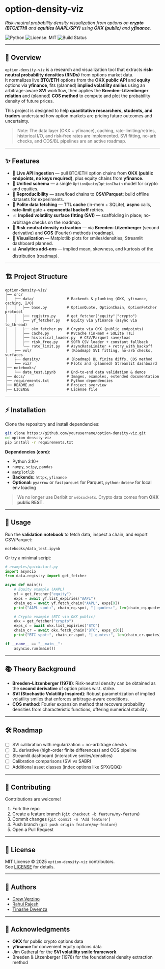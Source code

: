 # option-density-viz

_Risk-neutral probability density visualization from options on **crypto (BTC/ETH)** and **equities (AAPL/SPY)** using **OKX (public)** and **yfinance**._

![Python](https://img.shields.io/badge/python-3.10+-blue.svg)
![License: MIT](https://img.shields.io/badge/License-MIT-yellow.svg)
![Build Status](https://img.shields.io/badge/build-passing-brightgreen.svg)

---

## 📌 Overview

`option-density-viz` is a research and visualization tool that extracts **risk-neutral probability densities (RNDs)** from options market data.  
It normalizes live **BTC/ETH** options from the **OKX public API** and **equity** options via **yfinance**, fits (planned) **implied volatility smiles** using an arbitrage-aware **SVI** workflow, then applies the **Breeden–Litzenberger relation** and (planned) **COS method** to compute and plot the probability density of future prices.

This project is designed to help **quantitative researchers, students, and traders** understand how option markets are pricing future outcomes and uncertainty.

> Note: The data layer (OKX + yfinance), caching, rate-limiting/retries, historical I/O, and risk-free rates are implemented. SVI fitting, no-arb checks, and COS/BL pipelines are an active roadmap.

---

## ✨ Features

- 🔗 **Live API ingestion** — pull BTC/ETH option chains from **OKX (public endpoints, no keys required)**, plus equity chains from **yfinance**.
- 🧱 **Unified schema** — a single `OptionQuote`/`OptionChain` model for crypto and equities.
- 💾 **Reproducibility** — save/load chains to **CSV/Parquet**; build offline datasets for experiments.
- 🚦 **Polite data fetching** — **TTL cache** (in-mem + SQLite), **async** calls, **rate-limit** gate + **exponential backoff** retries.
- 📈 **Implied volatility surface fitting (SVI)** — scaffolding in place; no-arbitrage checks on the roadmap.
- 🧮 **Risk-neutral density extraction** — via **Breeden–Litzenberger** (second derivative) and **COS** (Fourier) methods (roadmap).
- 🎨 **Visualization** — Matplotlib plots for smiles/densities; Streamlit dashboard planned.
- 📊 **Analytics add-ons** — implied mean, skewness, and kurtosis of the distribution (roadmap).

---

## 🏗 Project Structure

```
option-density-viz/
│── src/
│   ├── data/               # Backends & plumbing (OKX, yfinance, caching, I/O)
│   │   ├── base.py         # OptionQuote, OptionChain, OptionFetcher protocol
│   │   ├── registry.py     # get_fetcher("equity"|"crypto")
│   │   ├── yf_fetcher.py   # Equity via yfinance (async via to_thread)
│   │   ├── okx_fetcher.py  # Crypto via OKX (public endpoints)
│   │   ├── cache.py        # KVCache (in-mem + SQLite TTL)
│   │   ├── historical_loader.py  # CSV/Parquet save/load
│   │   ├── risk_free.py    # SOFR CSV loader + constant fallback
│   │   └── rate_limit.py   # AsyncRateLimiter + retry_with_backoff
│   ├── vol/                # (Roadmap) SVI fitting, no-arb checks, surfaces
│   ├── density/            # (Roadmap) BL finite diffs, COS method
│   └── viz/                # Plots and (planned) Streamlit dashboard
│── notebooks/
│   └── data_test.ipynb     # End-to-end data validation & demos
│── docs/                   # Images, examples, extended documentation
│── requirements.txt        # Python dependencies
│── README.md               # Project overview
│── LICENSE                 # License file
```

---

## ⚡ Installation

Clone the repository and install dependencies:

```bash
git clone https://github.com/yourusername/option-density-viz.git
cd option-density-viz
pip install -r requirements.txt
```

**Dependencies (core):**

- Python 3.10+
- `numpy`, `scipy`, `pandas`
- `matplotlib`
- **Backends:** `httpx`, `yfinance`
- **Optional:** `pyarrow` or `fastparquet` for Parquet, `python-dotenv` for local env loading

> We no longer use Deribit or `websockets`. Crypto data comes from **OKX public REST**.

---

## 🚀 Usage

Run the **validation notebook** to fetch data, inspect a chain, and export CSV/Parquet:

```text
notebooks/data_test.ipynb
```

Or try a minimal script:

```python
# examples/quickstart.py
import asyncio
from data.registry import get_fetcher

async def main():
    # Equity example (AAPL)
    yf = get_fetcher("equity")
    exps = await yf.list_expiries("AAPL")
    chain_eq = await yf.fetch_chain("AAPL", exps[0])
    print("AAPL spot:", chain_eq.spot, "| quotes:", len(chain_eq.quotes))

    # Crypto example (BTC via OKX public)
    okx = get_fetcher("crypto")
    exps_c = await okx.list_expiries("BTC")
    chain_cr = await okx.fetch_chain("BTC", exps_c[0])
    print("BTC spot:", chain_cr.spot, "| quotes:", len(chain_cr.quotes))

if __name__ == "__main__":
    asyncio.run(main())
```

<!-- Example output:

![Demo Plot](docs/example_density.png) -->

---

## 📚 Theory Background

- **Breeden–Litzenberger (1978)**: Risk-neutral density can be obtained as the **second derivative** of option prices w.r.t. strike.
- **SVI (Stochastic Volatility Inspired)**: Robust parametrization of implied volatility smiles that enforces arbitrage-aware conditions.
- **COS method**: Fourier expansion method that recovers probability densities from characteristic functions, offering numerical stability.

---

## 🛠 Roadmap

- [ ] SVI calibration with regularization + no-arbitrage checks
- [ ] BL derivative (high-order finite differences) and COS pipeline
- [ ] Streamlit dashboard (interactive smiles/densities)
- [ ] Calibration comparisons (SVI vs SABR)
- [ ] Additional asset classes (index options like SPX/QQQ)

---

## 🤝 Contributing

Contributions are welcome!

1. Fork the repo  
2. Create a feature branch (`git checkout -b feature/my-feature`)  
3. Commit changes (`git commit -m 'Add feature'`)  
4. Push branch (`git push origin feature/my-feature`)  
5. Open a Pull Request

---

## 📜 License

MIT License © 2025 `option-density-viz` contributors.  
See [LICENSE](LICENSE) for details.

---

## 👥 Authors

- [Drew Verzino](https://github.com/drewverzino)
- [Rahul Rajesh](https://github.com/RajeshGang)
- [Tinashe Dwemza](https://github.com/tinashe13)

---

## 🙌 Acknowledgments

- **OKX** for public crypto options data  
- **yfinance** for convenient equity options data  
- Jim Gatheral for the **SVI volatility smile framework**  
- Breeden & Litzenberger (1978) for the foundational density extraction method
